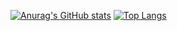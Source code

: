 [![Anurag's GitHub stats](https://github-readme-stats.vercel.app/api?username=zhenghanlee&show_icons=true&theme=gruvbox)](https://github.com/zhenghanlee/github-readme-stats)
[![Top Langs](https://github-readme-stats.vercel.app/api/top-langs/?username=zhenghanlee&theme=gruvbox&langs_count=5)](https://github.com/zhenghanlee/github-readme-stats)
